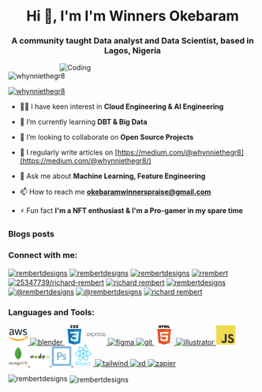 <h1 align="center">Hi 👋, I'm I'm Winners Okebaram</h1>
<h3 align="center">A community taught Data analyst and Data Scientist, based in Lagos, Nigeria </h3>
<img align="right" alt="Coding" width="400" src=https://cdn.dribbble.com/users/638428/screenshots/3641004/media/9756e05977e724a3ac0bf104d486d06d.gif>

<p align="left"> <img src="https://komarev.com/ghpvc/?username=whynniethegr8&label=Profile%20views&color=0e75b6&style=flat" alt="whynniethegr8" /> </p>

<p align="left"> <a href="https://twitter.com/whynniethegr8" target="blank"><img src="https://img.shields.io/twitter/follow/whynniethegr8?logo=twitter&style=for-the-badge" alt="whynniethegr8" /></a> </p>

- 👩‍💻 I have keen interest in **Cloud Engineering & AI Engineering**

- 🌱 I’m currently learning **DBT & Big Data**

- 👯 I’m looking to collaborate on **Open Source Projects**

- 📝 I regularly write articles on [https://medium.com/@whynniethegr8](https://medium.com/@whynniethegr8/)

- 💬 Ask me about **Machine Learning, Feature Engineering**

- 📫 How to reach me **okebaramwinnerspraise@gmail.com**

- ⚡ Fun fact **I'm a NFT enthusiast & I'm a Pro-gamer in my spare time**

### Blogs posts
<!-- BLOG-POST-LIST:START -->
<!-- BLOG-POST-LIST:END -->

<h3 align="left">Connect with me:</h3>
<p align="left">
<a href="https://codepen.io/rembertdesigns" target="blank"><img align="center" src="https://raw.githubusercontent.com/rahuldkjain/github-profile-readme-generator/master/src/images/icons/Social/codepen.svg" alt="rembertdesigns" height="30" width="40" /></a>
<a href="https://dev.to/rembertdesigns" target="blank"><img align="center" src="https://raw.githubusercontent.com/rahuldkjain/github-profile-readme-generator/master/src/images/icons/Social/devto.svg" alt="rembertdesigns" height="30" width="40" /></a>
<a href="https://twitter.com/rembertdesigns" target="blank"><img align="center" src="https://raw.githubusercontent.com/rahuldkjain/github-profile-readme-generator/master/src/images/icons/Social/twitter.svg" alt="rembertdesigns" height="30" width="40" /></a>
<a href="https://linkedin.com/in/rrembert" target="blank"><img align="center" src="https://raw.githubusercontent.com/rahuldkjain/github-profile-readme-generator/master/src/images/icons/Social/linked-in-alt.svg" alt="rrembert" height="30" width="40" /></a>
<a href="https://stackoverflow.com/users/25347739/richard-rembert" target="blank"><img align="center" src="https://raw.githubusercontent.com/rahuldkjain/github-profile-readme-generator/master/src/images/icons/Social/stack-overflow.svg" alt="25347739/richard-rembert" height="30" width="40" /></a>
<a href="https://fb.com/richard rembert" target="blank"><img align="center" src="https://raw.githubusercontent.com/rahuldkjain/github-profile-readme-generator/master/src/images/icons/Social/facebook.svg" alt="richard rembert" height="30" width="40" /></a>
<a href="https://instagram.com/rembertdesigns" target="blank"><img align="center" src="https://raw.githubusercontent.com/rahuldkjain/github-profile-readme-generator/master/src/images/icons/Social/instagram.svg" alt="rembertdesigns" height="30" width="40" /></a>
<a href="https://hashnode.com/@rembertdesigns" target="blank"><img align="center" src="https://raw.githubusercontent.com/rahuldkjain/github-profile-readme-generator/master/src/images/icons/Social/hashnode.svg" alt="@rembertdesigns" height="30" width="40" /></a>
<a href="https://medium.com/@rembertdesigns" target="blank"><img align="center" src="https://raw.githubusercontent.com/rahuldkjain/github-profile-readme-generator/master/src/images/icons/Social/medium.svg" alt="@rembertdesigns" height="30" width="40" /></a>
<a href="https://www.hackerrank.com/richard rembert" target="blank"><img align="center" src="https://raw.githubusercontent.com/rahuldkjain/github-profile-readme-generator/master/src/images/icons/Social/hackerrank.svg" alt="richard rembert" height="30" width="40" /></a>
</p>

<h3 align="left">Languages and Tools:</h3>
<p align="left"> <a href="https://aws.amazon.com" target="_blank" rel="noreferrer"> <img src="https://raw.githubusercontent.com/devicons/devicon/master/icons/amazonwebservices/amazonwebservices-original-wordmark.svg" alt="aws" width="40" height="40"/> </a> <a href="https://www.blender.org/" target="_blank" rel="noreferrer"> <img src="https://download.blender.org/branding/community/blender_community_badge_white.svg" alt="blender" width="40" height="40"/> </a> <a href="https://www.w3schools.com/css/" target="_blank" rel="noreferrer"> <img src="https://raw.githubusercontent.com/devicons/devicon/master/icons/css3/css3-original-wordmark.svg" alt="css3" width="40" height="40"/> </a> <a href="https://expressjs.com" target="_blank" rel="noreferrer"> <img src="https://raw.githubusercontent.com/devicons/devicon/master/icons/express/express-original-wordmark.svg" alt="express" width="40" height="40"/> </a> <a href="https://www.figma.com/" target="_blank" rel="noreferrer"> <img src="https://www.vectorlogo.zone/logos/figma/figma-icon.svg" alt="figma" width="40" height="40"/> </a> <a href="https://git-scm.com/" target="_blank" rel="noreferrer"> <img src="https://www.vectorlogo.zone/logos/git-scm/git-scm-icon.svg" alt="git" width="40" height="40"/> </a> <a href="https://www.w3.org/html/" target="_blank" rel="noreferrer"> <img src="https://raw.githubusercontent.com/devicons/devicon/master/icons/html5/html5-original-wordmark.svg" alt="html5" width="40" height="40"/> </a> <a href="https://www.adobe.com/in/products/illustrator.html" target="_blank" rel="noreferrer"> <img src="https://www.vectorlogo.zone/logos/adobe_illustrator/adobe_illustrator-icon.svg" alt="illustrator" width="40" height="40"/> </a> <a href="https://developer.mozilla.org/en-US/docs/Web/JavaScript" target="_blank" rel="noreferrer"> <img src="https://raw.githubusercontent.com/devicons/devicon/master/icons/javascript/javascript-original.svg" alt="javascript" width="40" height="40"/> </a> <a href="https://www.mongodb.com/" target="_blank" rel="noreferrer"> <img src="https://raw.githubusercontent.com/devicons/devicon/master/icons/mongodb/mongodb-original-wordmark.svg" alt="mongodb" width="40" height="40"/> </a> <a href="https://nodejs.org" target="_blank" rel="noreferrer"> <img src="https://raw.githubusercontent.com/devicons/devicon/master/icons/nodejs/nodejs-original-wordmark.svg" alt="nodejs" width="40" height="40"/> </a> <a href="https://www.photoshop.com/en" target="_blank" rel="noreferrer"> <img src="https://raw.githubusercontent.com/devicons/devicon/master/icons/photoshop/photoshop-line.svg" alt="photoshop" width="40" height="40"/> </a> <a href="https://reactjs.org/" target="_blank" rel="noreferrer"> <img src="https://raw.githubusercontent.com/devicons/devicon/master/icons/react/react-original-wordmark.svg" alt="react" width="40" height="40"/> </a> <a href="https://tailwindcss.com/" target="_blank" rel="noreferrer"> <img src="https://www.vectorlogo.zone/logos/tailwindcss/tailwindcss-icon.svg" alt="tailwind" width="40" height="40"/> </a> <a href="https://www.adobe.com/products/xd.html" target="_blank" rel="noreferrer"> <img src="https://cdn.worldvectorlogo.com/logos/adobe-xd.svg" alt="xd" width="40" height="40"/> </a> <a href="https://zapier.com" target="_blank" rel="noreferrer"> <img src="https://www.vectorlogo.zone/logos/zapier/zapier-icon.svg" alt="zapier" width="40" height="40"/> </a> </p>


<p><img align="left" src="https://github-readme-stats.vercel.app/api/top-langs?username=rembertdesigns&show_icons=true&locale=en&layout=compact" alt="rembertdesigns" /></p>

<p>&nbsp;<img align="center" src="https://github-readme-stats.vercel.app/api?username=rembertdesigns&show_icons=true&locale=en" alt="rembertdesigns" /></p>
